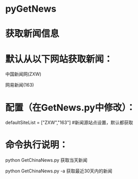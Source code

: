 # pyGetNews
获取新闻信息
=======

默认从以下网站获取新闻：
========

中国新闻网(ZXW)

网易新闻(163)


配置（在GetNews.py中修改）：
==
defaultSiteList = ["ZXW","163"]    #新闻源站点设置，默认都获取

命令执行说明：
==
python GetChinaNews.py  获取当天新闻

python GetChinaNews.py -a 获取最近30天内的新闻

